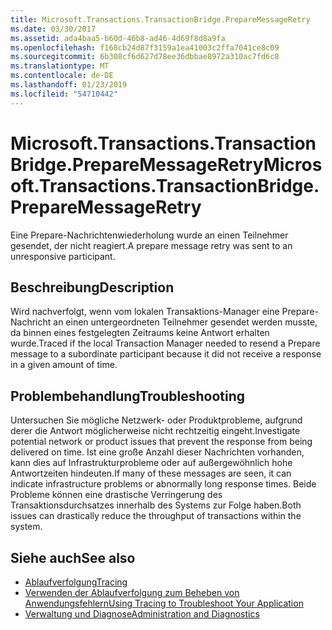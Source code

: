 ```yaml
---
title: Microsoft.Transactions.TransactionBridge.PrepareMessageRetry
ms.date: 03/30/2017
ms.assetid: ada4baa5-b60d-46b8-ad46-4d69f8d8a9fa
ms.openlocfilehash: f168cb24d87f3159a1ea41003c2ffa7041ce8c09
ms.sourcegitcommit: 6b308cf6d627d78ee36dbbae8972a310ac7fd6c8
ms.translationtype: MT
ms.contentlocale: de-DE
ms.lasthandoff: 01/23/2019
ms.locfileid: "54710442"
---
```

# <a name="microsofttransactionstransactionbridgepreparemessageretry"></a><span data-ttu-id="18b0a-102">Microsoft.Transactions.TransactionBridge.PrepareMessageRetry</span><span class="sxs-lookup"><span data-stu-id="18b0a-102">Microsoft.Transactions.TransactionBridge.PrepareMessageRetry</span></span>
<span data-ttu-id="18b0a-103">Eine Prepare-Nachrichtenwiederholung wurde an einen Teilnehmer gesendet, der nicht reagiert.</span><span class="sxs-lookup"><span data-stu-id="18b0a-103">A prepare message retry was sent to an unresponsive participant.</span></span>  
  
## <a name="description"></a><span data-ttu-id="18b0a-104">Beschreibung</span><span class="sxs-lookup"><span data-stu-id="18b0a-104">Description</span></span>  
 <span data-ttu-id="18b0a-105">Wird nachverfolgt, wenn vom lokalen Transaktions-Manager eine Prepare-Nachricht an einen untergeordneten Teilnehmer gesendet werden musste, da binnen eines festgelegten Zeitraums keine Antwort erhalten wurde.</span><span class="sxs-lookup"><span data-stu-id="18b0a-105">Traced if the local Transaction Manager needed to resend a Prepare message to a subordinate participant because it did not receive a response in a given amount of time.</span></span>  
  
## <a name="troubleshooting"></a><span data-ttu-id="18b0a-106">Problembehandlung</span><span class="sxs-lookup"><span data-stu-id="18b0a-106">Troubleshooting</span></span>  
 <span data-ttu-id="18b0a-107">Untersuchen Sie mögliche Netzwerk- oder Produktprobleme, aufgrund derer die Antwort möglicherweise nicht rechtzeitig eingeht.</span><span class="sxs-lookup"><span data-stu-id="18b0a-107">Investigate potential network or product issues that prevent the response from being delivered on time.</span></span>  <span data-ttu-id="18b0a-108">Ist eine große Anzahl dieser Nachrichten vorhanden, kann dies auf Infrastrukturprobleme oder auf außergewöhnlich hohe Antwortzeiten hindeuten.</span><span class="sxs-lookup"><span data-stu-id="18b0a-108">If many of these messages are seen, it can indicate infrastructure problems or abnormally long response times.</span></span> <span data-ttu-id="18b0a-109">Beide Probleme können eine drastische Verringerung des Transaktionsdurchsatzes innerhalb des Systems zur Folge haben.</span><span class="sxs-lookup"><span data-stu-id="18b0a-109">Both issues can drastically reduce the throughput of transactions within the system.</span></span>  
  
## <a name="see-also"></a><span data-ttu-id="18b0a-110">Siehe auch</span><span class="sxs-lookup"><span data-stu-id="18b0a-110">See also</span></span>
- [<span data-ttu-id="18b0a-111">Ablaufverfolgung</span><span class="sxs-lookup"><span data-stu-id="18b0a-111">Tracing</span></span>](../../../../../docs/framework/wcf/diagnostics/tracing/index.md)
- [<span data-ttu-id="18b0a-112">Verwenden der Ablaufverfolgung zum Beheben von Anwendungsfehlern</span><span class="sxs-lookup"><span data-stu-id="18b0a-112">Using Tracing to Troubleshoot Your Application</span></span>](../../../../../docs/framework/wcf/diagnostics/tracing/using-tracing-to-troubleshoot-your-application.md)
- [<span data-ttu-id="18b0a-113">Verwaltung und Diagnose</span><span class="sxs-lookup"><span data-stu-id="18b0a-113">Administration and Diagnostics</span></span>](../../../../../docs/framework/wcf/diagnostics/index.md)
